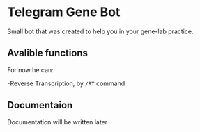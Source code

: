 # Telegram Gene Bot
Small bot that was created to help you in your gene-lab practice.

## Avalible functions

For now he can:

-Reverse Transcription, by ```/RT``` command


## Documentaion

Documentation will be written later
